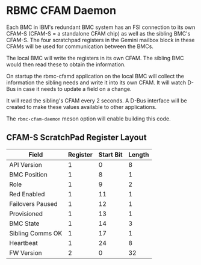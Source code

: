 # RBMC CFAM Daemon

Each BMC in IBM's redundant BMC system has an FSI connection to its own CFAM-S
(CFAM-S = a standalone CFAM chip) as well as the sibling BMC's CFAM-S. The four
scratchpad registers in the Gemini mailbox block in these CFAMs will be used for
communication between the BMCs.

The local BMC will write the registers in its own CFAM. The sibling BMC would
then read these to obtain the information.

On startup the rbmc-cfamd application on the local BMC will collect the
information the sibling needs and write it into its own CFAM. It will watch
D-Bus in case it needs to update a field on a change.

It will read the sibling's CFAM every 2 seconds. A D-Bus interface will be
created to make these values available to other applications.

The `rbmc-cfam-daemon` meson option will enable building this code.

## CFAM-S ScratchPad Register Layout

| Field            | Register | Start Bit | Length |
| ---------------- | -------- | --------- | ------ |
| API Version      | 1        | 0         | 8      |
| BMC Position     | 1        | 8         | 1      |
| Role             | 1        | 9         | 2      |
| Red Enabled      | 1        | 11        | 1      |
| Failovers Paused | 1        | 12        | 1      |
| Provisioned      | 1        | 13        | 1      |
| BMC State        | 1        | 14        | 3      |
| Sibling Comms OK | 1        | 17        | 1      |
| Heartbeat        | 1        | 24        | 8      |
| FW Version       | 2        | 0         | 32     |
